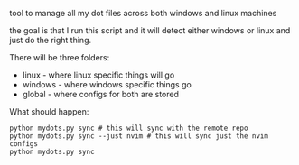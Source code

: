 tool to manage all my dot files across both windows and linux machines

the goal is that I run this script and it will detect either windows or linux
and just do the right thing. 

There will be three folders:

- linux - where linux specific things will go
- windows - where windows specific things go 
- global - where configs for both are stored

What should happen:

```
python mydots.py sync # this will sync with the remote repo
python mydots.py sync --just nvim # this will sync just the nvim configs
python mydots.py sync 
```
